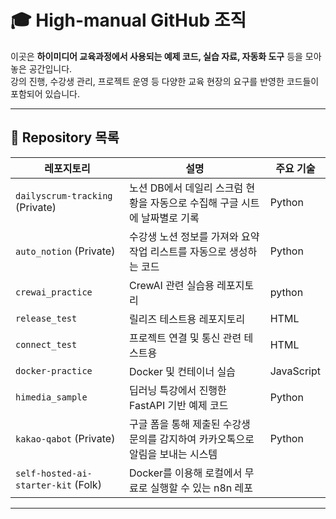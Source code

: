 # 🎓 High-manual GitHub 조직

이곳은 **하이미디어 교육과정에서 사용되는 예제 코드, 실습 자료, 자동화 도구** 등을 모아놓은 공간입니다.  
강의 진행, 수강생 관리, 프로젝트 운영 등 다양한 교육 현장의 요구를 반영한 코드들이 포함되어 있습니다.

---

## 📂 Repository 목록

| 레포지토리 | 설명 | 주요 기술 |
|------------|------|-----------|
| `dailyscrum-tracking` (Private) | 노션 DB에서 데일리 스크럼 현황을 자동으로 수집해 구글 시트에 날짜별로 기록 | Python |
| `auto_notion` (Private) | 수강생 노션 정보를 가져와 요약 작업 리스트를 자동으로 생성하는 코드 | Python |
| `crewai_practice` | CrewAI 관련 실습용 레포지토리 | python |
| `release_test` | 릴리즈 테스트용 레포지토리 | HTML |
| `connect_test` | 프로젝트 연결 및 통신 관련 테스트용 | HTML |
| `docker-practice` | Docker 및 컨테이너 실습 | JavaScript |
| `himedia_sample` | 딥러닝 특강에서 진행한 FastAPI 기반 예제 코드 | Python |
| `kakao-qabot` (Private) | 구글 폼을 통해 제출된 수강생 문의를 감지하여 카카오톡으로 알림을 보내는 시스템 | Python |
| `self-hosted-ai-starter-kit` (Folk) | Docker를 이용해 로컬에서 무료로 실행할 수 있는 n8n 레포 |

---

